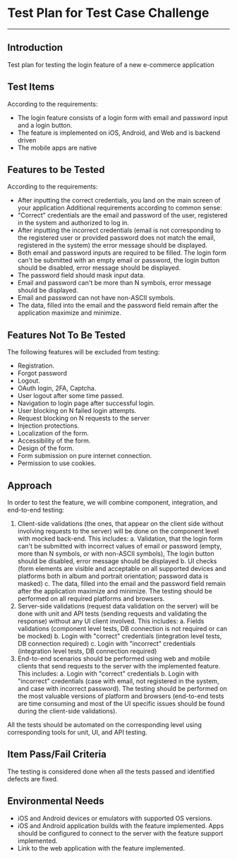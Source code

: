 # Test Plan for Test Case Challenge
---

## Introduction 

Test plan for testing the login feature of a new e-commerce application

## Test Items

According to the requirements:

-   The login feature consists of a login form with email and password input and a login button.
-   The feature is implemented on iOS, Android, and Web and is backend driven
-   The mobile apps are native

## Features to be Tested

According to the requirements:
-   After inputting the correct credentials, you land on the main screen of your application
Additional requirements according to common sense:
-   "Correct" credentials are the email and password of the user, registered in the system and authorized to log in.
-   After inputting the incorrect credentials (email is not corresponding to the registered user or provided password does not match the email, registered in the system) the error message should be displayed.
-   Both email and password inputs are required to be filled. The login form can't be submitted with an empty email or password, the login button should be disabled, error message should be displayed.
-   The password field should mask input data.
-   Email and password can't be more than N symbols, error message should be displayed.
-   Email and password can not have non-ASCII symbols.
-   The data, filled into the email and the password field remain after the application maximize and minimize.

## Features Not To Be Tested 

The following features will be excluded from testing:
-   Registration.
-   Forgot password
-   Logout.
-   OAuth login, 2FA, Captcha.
-   User logout after some time passed.
-   Navigation to login page after successful login.
-   User blocking on N failed login attempts.
-   Request blocking on N requests to the server
-   Injection protections.
-   Localization of the form.
-   Accessibility of the form.
-   Design of the form.
-   Form submission on pure internet connection.
-   Permission to use cookies.

## Approach

In order to test the feature, we will combine component, integration, and end-to-end testing:

1.  Client-side validations (the ones, that appear on the client side without involving requests to the server) will be done on the component level with mocked back-end. This includes:
    a.  Validation, that the login form can't be submitted with incorrect values of email or password (empty, more than N symbols, or with non-ASCII symbols), The login button should be disabled, error message should be displayed
    b.  UI checks (form elements are visible and acceptable on all supported devices and platforms both in album and portrait orientation; password data is masked)
    c.  The data, filled into the email and the password field remain after the application maximize and minimize.
    The testing should be performed on all required platforms and browsers.
2.  Server-side validations (request data validation on the server) will be done with unit and API tests (sending requests and validating the response) without any UI client involved. This includes:
    a.  Fields validations (component level tests, DB connection is not required or can be mocked)
    b.  Login with "correct" credentials (integration level tests, DB connection required)
    c.  Login with "incorrect" credentials (integration level tests, DB connection required)
3.  End-to-end scenarios should be performed using web and mobile clients that send requests to the server with the implemented feature. This includes:
    a.  Login with "correct" credentials
    b.  Login with "incorrect" credentials (case with email, not registered in the system, and case with incorrect password).
    The testing should be performed on the most valuable versions of platform and browsers (end-to-end tests are time consuming and most of the UI specific issues should be found during the client-side validations).

All the tests should be automated on the corresponding level using corresponding tools for unit, UI, and API testing.

## Item Pass/Fail Criteria

The testing is considered done when all the tests passed and identified defects are fixed.

## Environmental Needs

-   iOS and Android devices or emulators with supported OS versions.
-   iOS and Android application builds with the feature implemented. Apps should be configured to connect to the server with the feature support implemented.
-   Link to the web application with the feature implemented.
